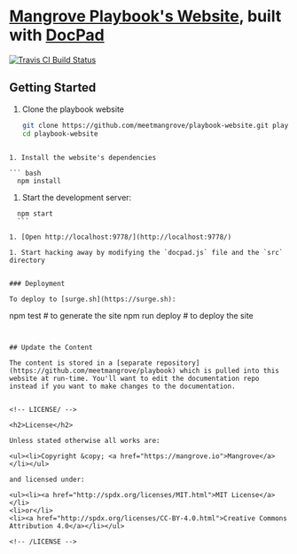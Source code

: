 # [Mangrove Playbook's Website](https://playbook.mangrove.io), built with [DocPad](https://docpad.org)

<!-- BADGES/ -->

<span class="badge-travisci"><a href="http://travis-ci.org/meetmangrove/playbook-website" title="Check this project's build status on TravisCI"><img src="https://img.shields.io/travis/meetmangrove/playbook-website/master.svg" alt="Travis CI Build Status" /></a></span>

<!-- /BADGES -->


## Getting Started

1. Clone the playbook website

	``` bash
	git clone https://github.com/meetmangrove/playbook-website.git playbook-website
	cd playbook-website
  ```

1. Install the website's dependencies

  ``` bash
	npm install
  ```

1. Start the development server:

  ```
	npm start
	```

1. [Open http://localhost:9778/](http://localhost:9778/)

1. Start hacking away by modifying the `docpad.js` file and the `src` directory


### Deployment

To deploy to [surge.sh](https://surge.sh):

```
npm test  # to generate the site
npm run deploy  # to deploy the site
```


## Update the Content

The content is stored in a [separate repository](https://github.com/meetmangrove/playbook) which is pulled into this website at run-time. You'll want to edit the documentation repo instead if you want to make changes to the documentation.


<!-- LICENSE/ -->

<h2>License</h2>

Unless stated otherwise all works are:

<ul><li>Copyright &copy; <a href="https://mangrove.io">Mangrove</a></li></ul>

and licensed under:

<ul><li><a href="http://spdx.org/licenses/MIT.html">MIT License</a></li>
<li>or</li>
<li><a href="http://spdx.org/licenses/CC-BY-4.0.html">Creative Commons Attribution 4.0</a></li></ul>

<!-- /LICENSE -->
